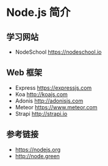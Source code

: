 # Node.js 简介

## 学习网站
* NodeSchool https://nodeschool.io

## Web 框架
* Express https://expressjs.com
* Koa http://koajs.com
* Adonis http://adonisjs.com
* Meteor https://www.meteor.com
* Strapi http://strapi.io

## 参考链接
* https://nodejs.org
* http://node.green
